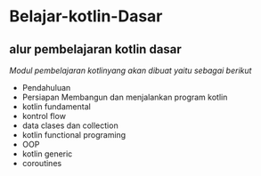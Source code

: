 # Belajar-kotlin-Dasar
alur pembelajaran kotlin dasar
--
*Modul pembelajaran kotlinyang akan dibuat yaitu sebagai berikut*
- Pendahuluan
- Persiapan Membangun dan menjalankan program kotlin
- kotlin fundamental
- kontrol flow
- data clases dan collection
- kotlin functional programing
- OOP
- kotlin generic
- coroutines 
